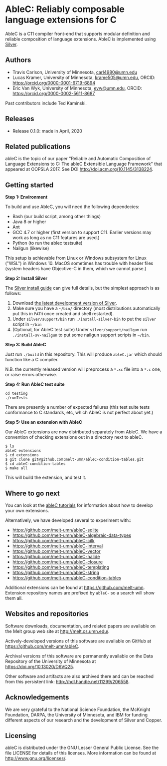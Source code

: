 AbleC: Reliably composable language extensions for C
====================================================

AbleC is a C11 compiler front-end that supports modular definition and reliable composition of language extensions. AbleC is implemented using [Silver](https://github.com/melt-umn/silver).

## Authors
- Travis Carlson, University of Minnesota, carl4980@umn.edu
- Lucas Kramer, University of Minnesota, krame505@umn.edu,
  ORCID: https://orcid.org/0000-0001-6719-6894
- Eric Van Wyk, University of Minnesota, evw@umn.edu,
  ORCID: https://orcid.org/0000-0002-5611-8687

Past contributors include Ted Kaminski.

## Releases
- Release 0.1.0: made in April, 2020

## Related publications

ableC is the topic of our paper "Reliable and Automatic Composition of
Language Extensions to C: The ableC Extensible Language Framework"
that appeared at OOPSLA 2017. See DOI http://doi.acm.org/10.1145/3138224.

Getting started
---------------

**Step 1: Environment**

To build and use AbleC, you will need the following dependecies:

 * Bash (our build script, among other things)
 * Java 8 or higher
 * Ant
 * GCC 4.7 or higher (first version to support C11. Earlier versions may work as long as no C11 features are used.)
 * Python (to run the ablec testsuite)
 * Nailgun (likewise)

This setup is achievable from Linux or Windows subsystem for Linux ("WSL") in Windows 10. MacOS sometimes has trouble with header files (system headers have Objective-C in them, which we cannot parse.)

**Step 2: Install Silver**

The [Silver install guide](http://melt.cs.umn.edu/silver/doc/install-guide/) can give full details, but the simplest approach is as follows:

1. Download [the latest development version of Silver](http://melt.cs.umn.edu/downloads/silver-dev/silver-latest.tar.gz).
2. Make sure you have a `~/bin/` directory (most distributions automatically put this in `PATH` once created and shell restarted).
3. Under `silver/support/bin` run `./install-silver-bin` to put the `silver` script in `~/bin`
4. (Optional, for AbleC test suite) Under `silver/support/nailgun` run `./install-sv-nailgun` to put some nailgun support scripts in `~/bin`.

**Step 3: Build AbleC**

Just run `./build` in this repository. This will produce `ableC.jar` which should function like a C compiler.

N.B. the currently released version will preprocess a `*.xc` file into a `*.c` one, or raise errors otherwise.

**Step 4: Run AbleC test suite**

```
cd testing
./runTests
```

There are presently a number of expected failures (this test suite tests conformance to C standards, etc, which AbleC is not perfect about yet.)

**Step 5: Use an extension with AbleC**

Our AbleC extensions are now distributed separately from AbleC. We have a convention of checking extensions out in a directory next to ableC.

```
$ ls
ableC extensions
$ cd extensions
$ git clone git@github.com:melt-umn/ableC-condition-tables.git
$ cd ableC-condition-tables
$ make all
```

This will build the extension, and test it.


## Where to go next

You can look at the [ableC tutorials](https://github.com/melt-umn/tutorials) for information about how to develop your own extensions.

Alternatively, we have developed several to experiment with::

* https://github.com/melt-umn/ableC-sqlite
* https://github.com/melt-umn/ableC-algebraic-data-types
* https://github.com/melt-umn/ableC-cilk
* https://github.com/melt-umn/ableC-interval
* https://github.com/melt-umn/ableC-vector
* https://github.com/melt-umn/ableC-halide
* https://github.com/melt-umn/ableC-closure
* https://github.com/melt-umn/ableC-templating
* https://github.com/melt-umn/ableC-string
* https://github.com/melt-umn/ableC-condition-tables

Additional extensions can be found at https://github.com/melt-umn.
Extension repository names are prefixed by ``ableC-`` so a
search will show them all.


## Websites and repositories

Software downloads, documentation, and related papers are available on the
Melt group web site at http://melt.cs.umn.edu/.

Actively-developed versions of this software are available on GitHub at
https://github.com/melt-umn/ableC.

Archival versions of this software are permanently available on the Data
Repository of the University of Minnesota at https://doi.org/10.13020/D6VQ25.

Other software and artifacts are also archived there and can be
reached from this persistent link: http://hdl.handle.net/11299/206558.


## Acknowledgements
We are very grateful to the National Science Foundation, the McKnight
Foundation, DARPA, the University of Minnesota, and IBM for funding
different aspects of our research and the development of Silver and
Copper.


## Licensing 
ableC is distributed under the GNU Lesser General Public
License.  See the file LICENSE for details of this licenses.  More
information can be found at http://www.gnu.org/licenses/.
